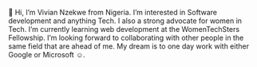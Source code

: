  👋 Hi, I’m Vivian Nzekwe from Nigeria.
 I’m interested in Software development and anything Tech. I also a strong advocate for women in Tech.
 I’m currently learning web development at the WomenTechSters Fellowship.
 I’m looking forward to collaborating with other people in the same field that are ahead of me. 
My dream is to one day work with either Google or Microsoft ☺️.


